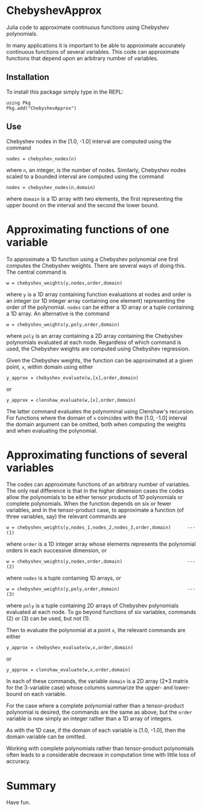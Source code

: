 ChebyshevApprox
===============

Julia code to approximate continuous functions using Chebyshev polynomials.

In many applications it is important to be able to approximate accurately continuous functions of several variables.  This code can approximate functions that depend upon an arbitrary number of variables.

Installation
------------

To install this package simply type in the REPL:

```
using Pkg
Pkg.add("ChebyshevApprox")
````

Use
---

Chebyshev nodes in the [1.0, -1.0] interval are computed using the command

```
nodes = chebyshev_nodes(n)
```

where `n`, an integer, is the number of nodes.  Similarly, Chebyshev nodes scaled to a bounded interval are computed using the command

```
nodes = chebyshev_nodes(n,domain)
```

where `domain` is a 1D array with two elements, the first representing the upper bound on the interval and the second the lower bound.

Approximating functions of one variable
=======================================

To approximate a 1D function using a Chebyshev polynomial one first computes the Chebyshev weights.  There are several ways of doing this.  The central command is

```
w = chebyshev_weights(y,nodes,order,domain)
```

where `y` is a 1D array containing function evaluations at nodes and order is an integer (or 1D integer array containing one element) representing the order of the polynomial.  `nodes` can be either a 1D array or a tuple containing a 1D array.  An alternative is the command

```
w = chebyshev_weights(y,poly,order,domain)
```

where `poly` is an array containing a 2D array containing the Chebyshev polynomials evaluated at each node.  Regardless of which command is used, the Chebyshev weights are computed using Chebyshev regression.

Given the Chebyshev weights, the function can be approximated at a given point, `x`, within domain using either

```
y_approx = chebyshev_evaluate(w,[x],order,domain)
```

or

```
y_approx = clenshaw_evaluate(w,[x],order,domain)
```

The latter command evaluates the polynominal using Clenshaw's recursion.  For functions where the domain of `x` coincides with the [1.0, -1.0] interval the domain argument can be omitted, both when computing the weights and when evaluating the polynomial.

Approximating functions of several variables
============================================

The codes can approximate functions of an arbitrary number of variables.  The only real difference is that in the higher dimension cases the codes allow the polynomials to be either tensor products of 1D polynomials or complete polynomials.  When the function depends on six or fewer variables, and in the tensor-product case, to approximate a function (of three variables, say) the relevant commands are

```
w = chebyshev_weights(y,nodes_1,nodes_2,nodes_3,order,domain)      --- (1)
```

where `order` is a 1D integer array whose elements represents the polynomial orders in each successive dimension, or

```
w = chebyshev_weights(y,nodes,order,domain)                        --- (2)
```

where `nodes` is a tuple containing 1D arrays, or

```
w = chebyshev_weights(y,poly,order,domain)                         --- (3)
```

where `poly` is a tuple containing 2D arrays of Chebyshev polynomials evaluated at each node.  To go beyond functions of six variables, commands (2) or (3) can be used, but not (1).

Then to evaluate the polynomial at a point `x`, the relevant commands are either

```
y_approx = chebyshev_evaluate(w,x,order,domain)
```

or

```
y_approx = clenshaw_evaluate(w,x,order,domain)
```

In each of these commands, the variable `domain` is a 2D array (2*3 matrix for the 3-variable case) whose columns summarize the upper- and lower-bound on each variable.

For the case where a complete polynomial rather than a tensor-product polynomial is desired, the commands are the same as above, but the `order` variable is now simply an integer rather than a 1D array of integers.

As with the 1D case, if the domain of each variable is [1.0, -1.0], then the domain variable can be omitted.

Working with complete polynomials rather than tensor-product polynomials often leads to a considerable decrease in computation time with little loss of accuracy.

Summary
=======

Have fun.
